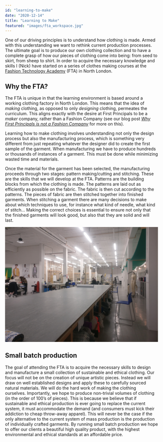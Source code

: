 ```yaml
---
id: "learning-to-make"
date: "2020-12-14"
title: "Learning to Make"
featured: "images/fta_workspace.jpg"
---
```

One of our driving principles is to understand how clothing is made. Armed with this understanding we want to rethink current production processes. The ultimate goal is to produce our own clothing collection and to have a complete grasp of how our pieces of clothing come into being: from seed to skirt, from sheep to shirt.  In order to acquire the necessary knowledge and skills I (Nick) have started on a series of clothes making courses at the [Fashion Technology Academy](https://fcfta.com/) (FTA) in North London.


## Why the FTA?

The FTA is unique in that the learning environment is based around a working clothing factory in North London. This means that the idea of _making_ clothing, as opposed to only _designing_ clothing, permeates the curriculum. This aligns exactly with the desire at First Principals to be a _maker_ company, rather than a Fashion Company (see our blog post _[Why First Principals is not a Fashion Company](https://www.fromfirstprincipals.com/blog/why-first-principals-is-not-a-fashion-company)_ for more on this). 

Learning how to make clothing involves understanding not only the design process but also the manufacturing process, which is something very different from just repeating whatever the designer did to create the first sample of the garment. When manufacturing we have to produce hundreds or thousands of instances of a garment. This must be done while minimizing wasted time and materials.

Once the material for the garment has been selected, the manufacturing proceeds through two stages: pattern making/cutting and stitching. These are the skills that we will develop at the FTA. Patterns are the building blocks from which the clothing is made. The patterns are laid out as efficiently as possible on the fabric. The fabric is then cut according to the patterns. The pieces of fabric are then stitched together into finished garments. When stitching a garment there are many decisions to make about which techniques to use, for instance what kind of needle, what kind of stitch... Making the correct choices is essential to ensure not only that the finished garments will look good, but also that they are solid and will last.

![FTA workspace](images/fta_workspace.jpg "FTA workspace")

## Small batch production

The goal of attending the FTA is to acquire the necessary skills to design and manufacture a small collection of sustainable and ethical clothing. Our focus will not be on the creation of unique artistic pieces. Instead we will draw on well established designs and apply these to carefully sourced natural materials. We will do the hard work of making the clothing ourselves. Importantly, we hope to produce non-trivial volumes of clothing (in the order of 100’s of pieces). This is because we believe that if sustainable and ethical production is ever going to replace the current system, it must accommodate the demand (and consumers must kick their addiction to cheap throw-away apparel). This will never be the case if the only alternative to the current system of mass production is the production of individually crafted garments. By running small batch production we hope to offer our clients a beautiful high quality product, with the highest environmental and ethical standards at an affordable price.
 
